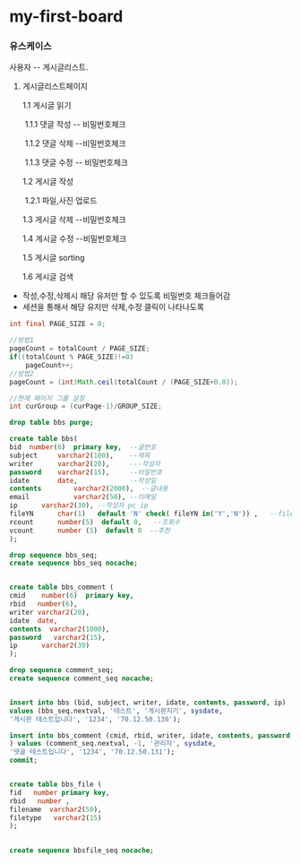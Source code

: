 # my-first-board

### 유스케이스



사용자 -- 게시글리스트.



1. 게시글리스트페이지 

   1.1 게시글 읽기

   ​	1.1.1 댓글 작성 -- 비밀번호체크

   ​	1.1.2 댓글 삭제 --비밀번호체크

   ​	1.1.3 댓글 수정 -- 비밀번호체크

   1.2 게시글 작성

   ​	1.2.1 파일,사진 업로드

   1.3 게시글 삭제 --비밀번호체크

   1.4 게시글 수정 --비밀번호체크

   1.5 게시글 sorting

   1.6 게시글 검색



- 작성,수정,삭제시 해당 유저만 할 수 있도록 비밀번호 체크들어감
- 세션을 통해서 해당 유저만 삭제,수정 클릭이 나타나도록



```JAVA
int final PAGE_SIZE = 0;

//방법1
pageCount = totalCount / PAGE_SIZE;
if((totalCount % PAGE_SIZE)!=0)
    pageCount++;
//방법2
pageCount = (int)Math.ceil(totalCount / (PAGE_SIZE+0.0));

//현재 페이지 그룹 설정
int curGroup = (curPage-1)/GROUP_SIZE;
```

```sql
drop table bbs purge;

create table bbs(
bid  number(6)  primary key,  --글번호
subject 	varchar2(100),    --제목
writer 		varchar2(20),     ---작성자
password 	varchar2(15),     --비밀번호
idate		date,             --작성일
contents        varchar2(2000),  --글내용
email           varchar2(50), --이메일
ip		varchar2(30), --작성자 pc ip
fileYN		char(1)   default 'N' check( fileYN in('Y','N')) ,   --file첨부 여부
rcount		number(5)  default 0,   --조회수 
vcount 		number (5)  default 0  --추천
);

drop sequence bbs_seq;
create sequence bbs_seq nocache;


create table bbs_comment (
cmid    number(6)  primary key, 
rbid   number(6), 
writer varchar2(20), 
idate  date, 
contents  varchar2(1000), 
password   varchar2(15), 
ip      varchar2(30)
);

drop sequence comment_seq;
create sequence comment_seq nocache;


insert into bbs (bid, subject, writer, idate, contents, password, ip)
values (bbs_seq.nextval, '테스트', '게시판지기', sysdate, 
'게시판 테스트입니다', '1234', '70.12.50.130');

insert into bbs_comment (cmid, rbid, writer, idate, contents, password, ip
) values (comment_seq.nextval, -1, '관리자', sysdate, 
'댓글 테스트입니다', '1234', '70.12.50.131');
commit;


create table bbs_file (
fid   number primary key,
rbid   number ,
filename  varchar2(50),
filetype   varchar2(15)
);

 
create sequence bbsfile_seq nocache;
```


